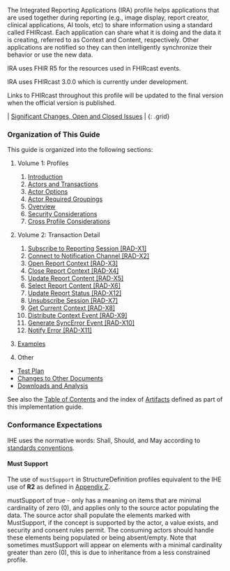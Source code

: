 
The Integrated Reporting Applications (IRA) profile helps applications that are used together during reporting (e.g., image display, report creator, clinical applications, AI tools, etc) to share information using a standard called FHIRcast. Each application can share what it is doing and the data it is creating, referred to as Context and Content, respectively. Other applications are notified so they can then intelligently synchronize their behavior or use the new data.

<div markdown="1" class="stu-note">

IRA uses FHIR R5 for the resources used in FHIRcast events.

IRA uses FHIRcast 3.0.0 which is currently under development.

Links to FHIRcast throughout this profile will be updated to the final version when the official version is published.

| [Significant Changes, Open and Closed Issues](issues.html) |
{: .grid}

</div>

### Organization of This Guide
This guide is organized into the following sections:

1. Volume 1: Profiles
   1. [Introduction](volume-1.html)
   1. [Actors and Transactions](volume-1.html#1xx1-realtime-bidirectional-communication-for-interactive-multimedia-reporting)
   1. [Actor Options](volume-1.html#1xx2-ira-actor-options)
   1. [Actor Required Groupings](volume-1.html#1xx3-ira-required-actor-groupings)
   1. [Overview](volume-1.html#1xx4-ira-overview)
   1. [Security Considerations](volume-1.html#1xx5-ira-security-considerations)
   1. [Cross Profile Considerations](volume-1.html#1xx6-ira-cross-profile-considerations)

2. Volume 2: Transaction Detail
   1. [Subscribe to Reporting Session [RAD-X1]](rad-x1.html)
   2. [Connect to Notification Channel [RAD-X2]](rad-x2.html)
   3. [Open Report Context [RAD-X3]](rad-x3.html)
   4. [Close Report Context [RAD-X4]](rad-x4.html)
   5. [Update Report Content [RAD-X5]](rad-x5.html)
   6. [Select Report Content [RAD-X6]](rad-x6.html)
   7. [Update Report Status [RAD-X12]](rad-x12.html)
   8. [Unsubscribe Session [RAD-X7]](rad-x7.html)
   9. [Get Current Context [RAD-X8]](rad-x8.html)
   10. [Distribute Context Event [RAD-X9]](rad-x9.html)
   11. [Generate SyncError Event [RAD-X10]](rad-x10.html)
   12. [Notify Error [RAD-X11]](rad-x11.html)

3. [Examples](example.html)

4. Other
  - [Test Plan](testplan.html)
  - [Changes to Other Documents](other.html)
  - [Downloads and Analysis](download.html)

See also the [Table of Contents](toc.html) and the index of [Artifacts](artifacts.html) defined as part of this implementation guide.

### Conformance Expectations

IHE uses the normative words: Shall, Should, and May according to [standards conventions](https://profiles.ihe.net/GeneralIntro/ch-E.html).

#### Must Support

The use of ```mustSupport``` in StructureDefinition profiles equivalent to the IHE use of **R2** as defined in [Appendix Z](https://profiles.ihe.net/ITI/TF/Volume2/ch-Z.html#z.10-profiling-conventions-for-constraints-on-fhir).

mustSupport of true - only has a meaning on items that are minimal cardinality of zero (0), and applies only to the source actor populating the data. The source actor shall populate the elements marked with MustSupport, if the concept is supported by the actor, a value exists, and security and consent rules permit. 
The consuming actors should handle these elements being populated or being absent/empty. 
Note that sometimes mustSupport will appear on elements with a minimal cardinality greater than zero (0), this is due to inheritance from a less constrained profile.

